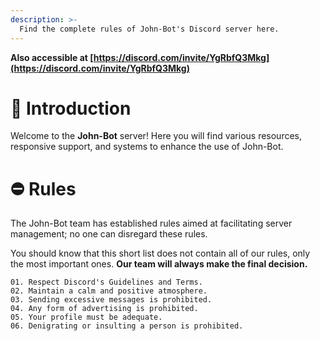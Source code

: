 ```yaml
---
description: >-
  Find the complete rules of John-Bot's Discord server here.
---
```

**Also accessible at [https://discord.com/invite/YgRbfQ3Mkg](https://discord.com/invite/YgRbfQ3Mkg)**

# :pencil: Introduction
Welcome to the **John-Bot** server! Here you will find various resources, responsive support, and systems to enhance the use of John-Bot.

# :no_entry: Rules
The John-Bot team has established rules aimed at facilitating server management; no one can disregard these rules.

You should know that this short list does not contain all of our rules, only the most important ones. **Our team will always make the final decision.**

```
01. Respect Discord's Guidelines and Terms.
02. Maintain a calm and positive atmosphere.
03. Sending excessive messages is prohibited.
04. Any form of advertising is prohibited.
05. Your profile must be adequate.
06. Denigrating or insulting a person is prohibited.
```